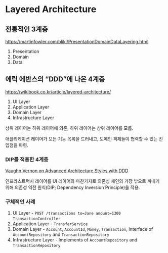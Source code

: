# Layered Architecture

## 전통적인 3계층

<https://martinfowler.com/bliki/PresentationDomainDataLayering.html>

1. Presentation
1. Domain
1. Data

## 에릭 에반스의 “DDD”에 나온 4계층

<https://wikibook.co.kr/article/layered-architecture/>

1. UI Layer
1. Application Layer
1. Domain Layer
1. Infrastructure Layer

상위 레이어는 하위 레이어에 의존,
하위 레이어는 상위 레이어를 모름.

애플리케이션 레이어가 모든 기능 목록을 드러내고,
도메인 객체들이 협력할 수 있는 진입점을 마련.

### DIP를 적용한 4계층

[Vaughn Vernon on Advanced Architecture Styles with DDD](https://www.infoq.com/news/2013/04/DDD-Architecture-Styles/)

인프라스트럭처 레이어를 UI 레이어와 마찬가지로
의존성 체인의 가장 밖으로 꺼내기 위해
의존성 역전 원칙(DIP; Dependency Inversion Principle)을 적용.

### 구체적인 사례

1. UI Layer - `POST /transactions to=Jane amount=1300` `TransactionController`
1. Application Layer - `TransferService`
1. Domain Layer - `Account`, `AccountId`, `Money`, `Transaction`, Interface of `AccountRepository` and `TransactionRepository`
1. Infrastructure Layer - Implements of `AccountRepository` and `TransactionRepository`
